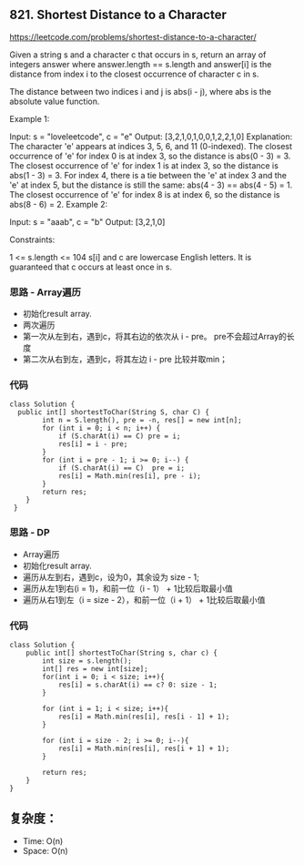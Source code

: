 ## 821. Shortest Distance to a Character
https://leetcode.com/problems/shortest-distance-to-a-character/

Given a string s and a character c that occurs in s, return an array of integers answer where answer.length == s.length and answer[i] is the distance from index i to the closest occurrence of character c in s.

The distance between two indices i and j is abs(i - j), where abs is the absolute value function.

Example 1:

Input: s = "loveleetcode", c = "e" Output: [3,2,1,0,1,0,0,1,2,2,1,0] Explanation: The character 'e' appears at indices 3, 5, 6, and 11 (0-indexed). The closest occurrence of 'e' for index 0 is at index 3, so the distance is abs(0 - 3) = 3. The closest occurrence of 'e' for index 1 is at index 3, so the distance is abs(1 - 3) = 3. For index 4, there is a tie between the 'e' at index 3 and the 'e' at index 5, but the distance is still the same: abs(4 - 3) == abs(4 - 5) = 1. The closest occurrence of 'e' for index 8 is at index 6, so the distance is abs(8 - 6) = 2. Example 2:

Input: s = "aaab", c = "b" Output: [3,2,1,0]

Constraints:

1 <= s.length <= 104 s[i] and c are lowercase English letters. It is guaranteed that c occurs at least once in s.


### 思路 - Array遍历
- 初始化result array.
- 两次遍历
- 第一次从左到右，遇到c，将其右边的依次从 i - pre。 pre不会超过Array的长度
- 第二次从右到左，遇到c，将其左边 i - pre 比较并取min；

### 代码
```
class Solution {
  public int[] shortestToChar(String S, char C) {
        int n = S.length(), pre = -n, res[] = new int[n];
        for (int i = 0; i < n; i++) {
            if (S.charAt(i) == C) pre = i;
            res[i] = i - pre;
        }
        for (int i = pre - 1; i >= 0; i--) {
            if (S.charAt(i) == C)  pre = i;
            res[i] = Math.min(res[i], pre - i);
        }
        return res;
    }
 }
```

### 思路 - DP
- Array遍历
- 初始化result array.
- 遍历从左到右，遇到c，设为0，其余设为 size - 1;
- 遍历从左1到右(i = 1)，和前一位（i - 1） + 1比较后取最小值
- 遍历从右1到左（i = size - 2），和前一位（i + 1） + 1比较后取最小值

### 代码
```
class Solution {
    public int[] shortestToChar(String s, char c) {
        int size = s.length();
        int[] res = new int[size];
        for(int i = 0; i < size; i++){
            res[i] = s.charAt(i) == c? 0: size - 1;
        }

        for (int i = 1; i < size; i++){
            res[i] = Math.min(res[i], res[i - 1] + 1);
        }

        for (int i = size - 2; i >= 0; i--){
            res[i] = Math.min(res[i], res[i + 1] + 1);
        }
 
        return res;
    }
}
```

## 复杂度：
- Time: O(n)
- Space: O(n)
